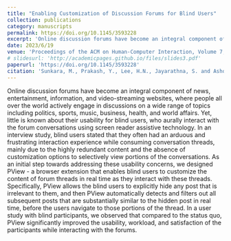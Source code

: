 ```yaml
---
title: "Enabling Customization of Discussion Forums for Blind Users"
collection: publications
category: manuscripts
permalink: https://doi.org/10.1145/3593228
excerpt: 'Online discussion forums have become an integral component of news, entertainment, information, and video-streaming websites, where people all over the world actively engage in discussions on a wide range of topics including politics, sports, music, business, health, and world affairs. Yet, little is known about their usability for blind users, who aurally interact with the forum conversations using screen reader assistive technology. In an interview study, blind users stated that they often had an arduous and frustrating interaction experience while consuming conversation threads, mainly due to the highly redundant content and the absence of customization options to selectively view portions of the conversations. As an initial step towards addressing these usability concerns, we designed PView - a browser extension that enables blind users to customize the content of forum threads in real time as they interact with these threads. Specifically, PView allows the blind users to explicitly hide any post that is irrelevant to them, and then PView automatically detects and filters out all subsequent posts that are substantially similar to the hidden post in real time, before the users navigate to those portions of the thread. In a user study with blind participants, we observed that compared to the status quo, PView significantly improved the usability, workload, and satisfaction of the participants while interacting with the forums.'
date: 2023/6/19
venue: 'Proceedings of the ACM on Human-Computer Interaction, Volume 7, Issue EICS'
# slidesurl: 'http://academicpages.github.io/files/slides3.pdf'
paperurl: 'https://doi.org/10.1145/3593228'
citation: 'Sunkara, M., Prakash, Y., Lee, H.N., Jayarathna, S. and Ashok, V., 2023. Enabling Customization of Discussion Forums for Blind Users. Proceedings of the ACM on Human-Computer Interaction, 7(EICS), pp.1-20.'
---
```


Online discussion forums have become an integral component of news, entertainment, information, and video-streaming websites, where people all over the world actively engage in discussions on a wide range of topics including politics, sports, music, business, health, and world affairs. Yet, little is known about their usability for blind users, who aurally interact with the forum conversations using screen reader assistive technology. In an interview study, blind users stated that they often had an arduous and frustrating interaction experience while consuming conversation threads, mainly due to the highly redundant content and the absence of customization options to selectively view portions of the conversations. As an initial step towards addressing these usability concerns, we designed PView - a browser extension that enables blind users to customize the content of forum threads in real time as they interact with these threads. Specifically, PView allows the blind users to explicitly hide any post that is irrelevant to them, and then PView automatically detects and filters out all subsequent posts that are substantially similar to the hidden post in real time, before the users navigate to those portions of the thread. In a user study with blind participants, we observed that compared to the status quo, PView significantly improved the usability, workload, and satisfaction of the participants while interacting with the forums.